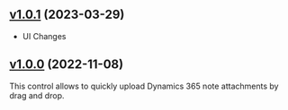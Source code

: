 ## [v1.0.1](https://github.com/BeverCRM/PCF-DragAndDropArea/releases/tag/v1.0.1) (2023-03-29)

* UI Changes

## [v1.0.0](https://github.com/BeverCRM/PCF-DragAndDropArea/releases/tag/v1.0.0) (2022-11-08)

This control allows to quickly upload Dynamics 365 note attachments by drag and drop.

